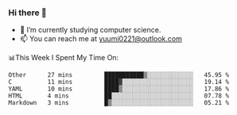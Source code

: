 ### Hi there 👋

- 📕 I’m currently studying computer science.
- 📫 You can reach me at yuumi0221@outlook.com


📊This Week I Spent My Time On:
<!--START_SECTION:waka-->
```text
Other      27 mins         ███████████▒░░░░░░░░░░░░░   45.95 % 
C          11 mins         ████▓░░░░░░░░░░░░░░░░░░░░   19.14 % 
YAML       10 mins         ████▒░░░░░░░░░░░░░░░░░░░░   17.86 % 
HTML       4 mins          ██░░░░░░░░░░░░░░░░░░░░░░░   07.78 % 
Markdown   3 mins          █▒░░░░░░░░░░░░░░░░░░░░░░░   05.21 % 
```
<!--END_SECTION:waka-->

<!--
**Yuumi0221/Yuumi0221** is a ✨ _special_ ✨ repository because its `README.md` (this file) appears on your GitHub profile.

Here are some ideas to get you started:

- 🔭 I’m currently working on ...
- 🌱 I’m currently learning ...
- 👯 I’m looking to collaborate on ...
- 🤔 I’m looking for help with ...
- 💬 Ask me about ...
- 📫 How to reach me: ...
- 😄 Pronouns: ...
- ⚡ Fun fact: ...
-->
